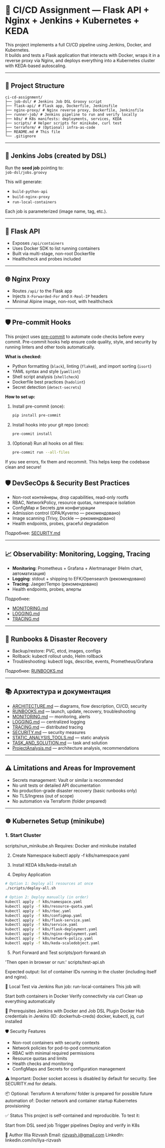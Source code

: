 # 🚀 CI/CD Assignment — Flask API + Nginx + Jenkins + Kubernetes + KEDA

This project implements a full CI/CD pipeline using Jenkins, Docker, and Kubernetes.  
It builds and tests a Flask application that interacts with Docker, wraps it in a reverse proxy via Nginx, and deploys everything into a Kubernetes cluster with KEDA-based autoscaling.

---

## 🧱 Project Structure
```
ci-cd-assignment/
├── job-dsl/ # Jenkins Job DSL Groovy script
├── flask-api/ # Flask app, Dockerfile, Jenkinsfile
├── nginx-proxy/ # Nginx reverse proxy, Dockerfile, Jenkinsfile
├── runner-job/ # Jenkins pipeline to run and verify locally
├── k8s/ # K8s manifests: deployments, services, KEDA
├── scripts/ # Helper scripts for minikube, curl test
├── terraform/ # (Optional) infra-as-code
├── README.md # This file
└── .gitignore
```

---

## 📌 Jenkins Jobs (created by DSL)

Run the **seed job** pointing to:  
`job-dsl/jobs.groovy`

This will generate:

- `build-python-api`
- `build-nginx-proxy`
- `run-local-containers`

Each job is parameterized (image name, tag, etc.).

---

## 🐍 Flask API

- Exposes `/api/containers`
- Uses Docker SDK to list running containers
- Built via multi-stage, non-root Dockerfile
- Healthcheck and probes included

---

## 🌐 Nginx Proxy

- Routes `/api/` to the Flask app
- Injects `X-Forwarded-For` and `X-Real-IP` headers
- Minimal Alpine image, non-root, with healthcheck

---

## 🛡️ Pre-commit Hooks

This project uses [pre-commit](https://pre-commit.com/) to automate code checks before every commit. Pre-commit hooks help ensure code quality, style, and security by running linters and other tools automatically.

**What is checked:**
- Python formatting (`black`), linting (`flake8`), and import sorting (`isort`)
- YAML syntax and style (`yamllint`)
- Shell script analysis (`shellcheck`)
- Dockerfile best practices (`hadolint`)
- Secret detection (`detect-secrets`)

**How to set up:**
1. Install pre-commit (once):
   ```bash
   pip install pre-commit
   ```
2. Install hooks into your git repo (once):
   ```bash
   pre-commit install
   ```
3. (Optional) Run all hooks on all files:
   ```bash
   pre-commit run --all-files
   ```

If you see errors, fix them and recommit. This helps keep the codebase clean and secure!

## 🛡️ DevSecOps & Security Best Practices

- Non-root контейнеры, drop capabilities, read-only rootfs
- RBAC, NetworkPolicy, resource quotas, namespace isolation
- ConfigMap и Secrets для конфигурации
- Admission control (OPA/Kyverno — рекомендовано)
- Image scanning (Trivy, Dockle — рекомендовано)
- Health endpoints, probes, graceful degradation

Подробнее: [SECURITY.md](SECURITY.md)

---

## 📈 Observability: Monitoring, Logging, Tracing

- **Monitoring**: Prometheus + Grafana + Alertmanager (Helm chart, автоматизация)
- **Logging**: stdout + shipping to EFK/Opensearch (рекомендовано)
- **Tracing**: Jaeger/Tempo (рекомендовано)
- Health endpoints, probes, алерты

Подробнее:
- [MONITORING.md](docs/MONITORING.md)
- [LOGGING.md](docs/LOGGING.md)
- [TRACING.md](docs/TRACING.md)

---

## 📝 Runbooks & Disaster Recovery

- Backup/restore: PVC, etcd, images, configs
- Rollback: kubectl rollout undo, Helm rollback
- Troubleshooting: kubectl logs, describe, events, Prometheus/Grafana

Подробнее: [RUNBOOKS.md](docs/RUNBOOKS.md)

---

## 📚 Архитектура и документация

- [ARCHITECTURE.md](docs/ARCHITECTURE.md) — diagrams, flow description, CI/CD, security
- [RUNBOOKS.md](docs/RUNBOOKS.md) — launch, update, recovery, troubleshooting
- [MONITORING.md](docs/MONITORING.md) — monitoring, alerts
- [LOGGING.md](docs/LOGGING.md) — centralized logging
- [TRACING.md](docs/TRACING.md) — distributed tracing
- [SECURITY.md](SECURITY.md) — security measures
- [STATIC_ANALYSIS_TOOLS.md](STATIC_ANALYSIS_TOOLS.md) — static analysis
- [TASK_AND_SOLUTION.md](TASK_AND_SOLUTION.md) — task and solution
- [ProjectAnalysis.md](ProjectAnalysis.md) — architecture analysis, recommendations

---

## ⚠️ Limitations and Areas for Improvement

- Secrets management: Vault or similar is recommended
- No unit tests or detailed API documentation
- No production-grade disaster recovery (basic runbooks only)
- No TLS/Ingress (out of scope)
- No automation via Terraform (folder prepared)

---

## ☸️ Kubernetes Setup (minikube)

### 1. Start Cluster

scripts/run_minikube.sh
Requires: Docker and minikube installed

2. Create Namespace
kubectl apply -f k8s/namespace.yaml

3. Install KEDA
k8s/keda-install.sh

4. Deploy Application
```bash
# Option 1: Deploy all resources at once
./scripts/deploy-all.sh

# Option 2: Deploy manually (in order)
kubectl apply -f k8s/namespace.yaml
kubectl apply -f k8s/resource-quota.yaml
kubectl apply -f k8s/rbac.yaml
kubectl apply -f k8s/configmap.yaml
kubectl apply -f k8s/flask-service.yaml
kubectl apply -f k8s/service.yaml
kubectl apply -f k8s/flask-deployment.yaml
kubectl apply -f k8s/nginx-deployment.yaml
kubectl apply -f k8s/network-policy.yaml
kubectl apply -f k8s/keda-scaledobject.yaml
```

5. Port Forward and Test
scripts/port-forward.sh

'Then open in browser or run:'
scripts/test-api.sh

Expected output: list of container IDs running in the cluster (including itself and nginx).

🧪 Local Test via Jenkins
Run job: run-local-containers
This job will:

Start both containers in Docker
Verify connectivity via curl
Clean up everything automatically

🔐 Prerequisites
Jenkins with Docker and Job DSL Plugin
Docker Hub credentials in Jenkins (ID: dockerhub-creds)
docker, kubectl, jq, curl installed

🛡️ Security Features
- Non-root containers with security contexts
- Network policies for pod-to-pod communication
- RBAC with minimal required permissions
- Resource quotas and limits
- Health checks and monitoring
- ConfigMaps and Secrets for configuration management

⚠️ Important: Docker socket access is disabled by default for security. See SECURITY.md for details.

📦 Optional: Terraform
A terraform/ folder is prepared for possible future automation of:
Docker network and container startup
Kubernetes provisioning

✅ Status
This project is self-contained and reproducible.
To test it:

Start from DSL seed job
Trigger pipelines
Deploy and verify in K8s

👤 Author
Illia Rizvash
Email: rizvash.i@gmail.com
LinkedIn: linkedin.com/in/ilya-rizvash
